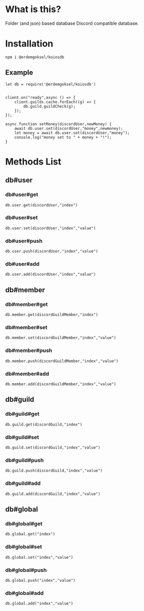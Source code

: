 # What is this?

Folder (and json) based database Discord compatible database.

# Installation

`npm i @erdemgoksel/koiosdb`

## Example

```
let db = require('@erdemgoksel/koiosdb')


client.on("ready",async () => {
	client.guilds.cache.forEach((g) => {
		db.guild.guildCheck(g);
	});
});

async function setMoney(discordUser,newMoney) {
    await db.user.set(discordUser,"money",newmoney);
    let money = await db.user.set(discordUser,"money");
    console.log("money set to " + money + "!");
}
```

# Methods List

## db#user

### db#user#get

```
db.user.get(discordUser,"index")
```

### db#user#set

```
db.user.set(discordUser,"index","value")
```

### db#user#push

```
db.user.push(discordUser,"index","value")
```

### db#user#add

```
db.user.add(discordUser,"index","value")
```

## db#member

### db#member#get

```
db.member.get(discordGuildMember,"index")
```

### db#member#set

```
db.member.set(discordGuildMember,"index","value")
```

### db#member#push

```
db.member.push(discordGuildMember,"index","value")
```

### db#member#add

```
db.member.add(discordGuildMember,"index","value")
```

## db#guild

### db#guild#get

```
db.guild.get(discordGuild,"index")
```

### db#guild#set

```
db.guild.set(discordGuild,"index","value")
```

### db#guild#push

```
db.guild.push(discordGuild,"index","value")
```

### db#guild#add

```
db.guild.add(discordGuild,"index","value")
```

## db#global

### db#global#get

```
db.global.get("index")
```

### db#global#set

```
db.global.set("index","value")
```

### db#global#push

```
db.global.push("index","value")
```

### db#global#add

```
db.global.add("index","value")
```